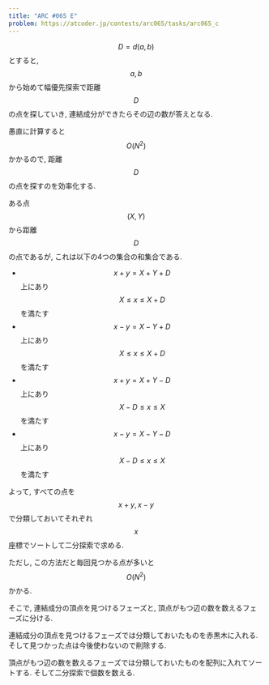 ```yaml
---
title: "ARC #065 E"
problem: https://atcoder.jp/contests/arc065/tasks/arc065_c
---
```

$$ D = d(a, b) $$ とすると, $$ a, b $$ から始めて幅優先探索で距離 $$ D $$ の点を探していき, 連結成分ができたらその辺の数が答えとなる.

愚直に計算すると $$ O(N^2) $$ かかるので, 距離 $$ D $$ の点を探すのを効率化する.

ある点 $$ (X, Y) $$ から距離 $$ D $$ の点であるが, これは以下の4つの集合の和集合である.

* $$ x+y=X+Y+D $$ 上にあり $$ X \leq x \leq X+D $$ を満たす
* $$ x-y=X-Y+D $$ 上にあり $$ X \leq x \leq X+D $$ を満たす
* $$ x+y=X+Y-D $$ 上にあり $$ X-D \leq x \leq X $$ を満たす
* $$ x-y=X-Y-D $$ 上にあり $$ X-D \leq x \leq X $$ を満たす

よって, すべての点を $$ x+y, x-y $$ で分類しておいてそれぞれ $$ x $$ 座標でソートして二分探索で求める.

ただし, この方法だと毎回見つかる点が多いと $$ O(N^2) $$ かかる.

そこで, 連結成分の頂点を見つけるフェーズと, 頂点がもつ辺の数を数えるフェーズに分ける.

連結成分の頂点を見つけるフェーズでは分類しておいたものを赤黒木に入れる. そして見つかった点は今後使わないので削除する.

頂点がもつ辺の数を数えるフェーズでは分類しておいたものを配列に入れてソートする. そして二分探索で個数を数える.
